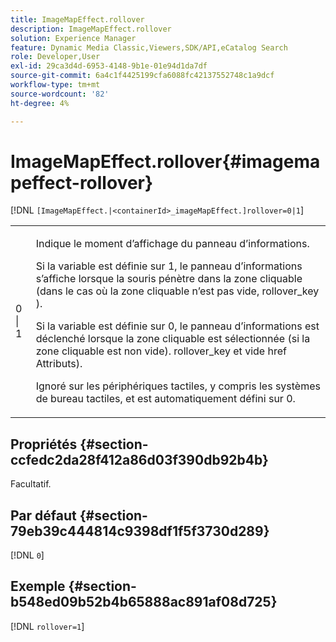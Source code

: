 ```yaml
---
title: ImageMapEffect.rollover
description: ImageMapEffect.rollover
solution: Experience Manager
feature: Dynamic Media Classic,Viewers,SDK/API,eCatalog Search
role: Developer,User
exl-id: 29ca3d4d-6953-4148-9b1e-01e94d1da7df
source-git-commit: 6a4c1f4425199cfa6088fc42137552748c1a9dcf
workflow-type: tm+mt
source-wordcount: '82'
ht-degree: 4%

---
```


# ImageMapEffect.rollover{#imagemapeffect-rollover}

[!DNL `[ImageMapEffect.|<containerId>_imageMapEffect.]rollover=0|1`]

<table id="table_2671D63442B54F659C32C4A3CC61DD7C"> 
 <tbody> 
  <tr> 
   <td colname="col1"> <p><span class="codeph"> 0 | 1</span> </p> </td> 
   <td colname="col2"> <p>Indique le moment d’affichage du panneau d’informations. </p> <p>Si la variable est définie sur <span class="codeph"> 1</span>, le panneau d’informations s’affiche lorsque la souris pénètre dans la zone cliquable (dans le cas où la zone cliquable n’est pas vide, <span class="codeph"> rollover_key</span> ). </p> <p>Si la variable est définie sur <span class="codeph"> 0</span>, le panneau d’informations est déclenché lorsque la zone cliquable est sélectionnée (si la zone cliquable est non vide). <span class="codeph"> rollover_key</span> et vide <span class="codeph"> href</span> Attributs). </p> <p> Ignoré sur les périphériques tactiles, y compris les systèmes de bureau tactiles, et est automatiquement défini sur <span class="codeph"> 0</span>. </p> </td> 
  </tr> 
 </tbody> 
</table>

## Propriétés {#section-ccfedc2da28f412a86d03f390db92b4b}

Facultatif.

## Par défaut {#section-79eb39c444814c9398df1f5f3730d289}

[!DNL `0`]

## Exemple {#section-b548ed09b52b4b65888ac891af08d725}

[!DNL `rollover=1`]
